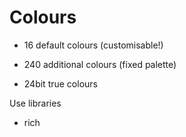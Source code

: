 # Colours

- 16 default colours (customisable!)

- 240 additional colours (fixed palette)

- 24bit true colours

Use libraries

- rich